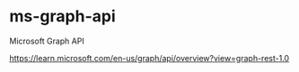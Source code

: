 # ms-graph-api

Microsoft Graph API

https://learn.microsoft.com/en-us/graph/api/overview?view=graph-rest-1.0
